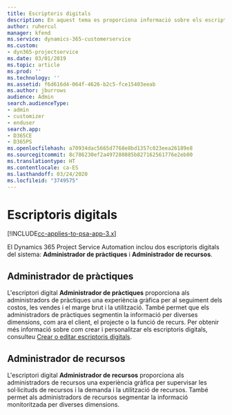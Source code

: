 ```yaml
---
title: Escriptoris digitals
description: En aquest tema es proporciona informació sobre els escriptoris digitals d'informes inclosos al Dynamics 365 Project Service Automation.
author: ruhercul
manager: kfend
ms.service: dynamics-365-customerservice
ms.custom:
- dyn365-projectservice
ms.date: 03/01/2019
ms.topic: article
ms.prod: ''
ms.technology: ''
ms.assetid: f6d616d4-064f-4626-b2c5-fce15403eeab
ms.author: jburrows
audience: Admin
search.audienceType:
- admin
- customizer
- enduser
search.app:
- D365CE
- D365PS
ms.openlocfilehash: a70934dac5665d7768e8bd1357c023eea26189e8
ms.sourcegitcommit: 8c786230ef2a497280885b827162561776e2eb00
ms.translationtype: HT
ms.contentlocale: ca-ES
ms.lasthandoff: 03/24/2020
ms.locfileid: "3749575"
---
```

# <a name="dashboards"></a>Escriptoris digitals

[!INCLUDE[cc-applies-to-psa-app-3.x](../includes/cc-applies-to-psa-app-3x.md)]

El Dynamics 365 Project Service Automation inclou dos escriptoris digitals del sistema: **Administrador de pràctiques** i **Administrador de recursos**.

## <a name="practice-manager"></a>Administrador de pràctiques 

L'escriptori digital **Administrador de pràctiques** proporciona als administradors de pràctiques una experiència gràfica per al seguiment dels costos, les vendes i el marge brut i la utilització. També permet que els administradors de pràctiques segmentin la informació per diverses dimensions, com ara el client, el projecte o la funció de recurs. Per obtenir més informació sobre com crear i personalitzar els escriptoris digitals, consulteu [Crear o editar escriptoris digitals](../customize/create-edit-dashboards.md).

## <a name="resource-manager"></a>Administrador de recursos 

L'escriptori digital **Administrador de recursos** proporciona als administradors de recursos una experiència gràfica per supervisar les sol·licituds de recursos i la demanda i la utilització de recursos. També permet als administradors de recursos segmentar la informació monitoritzada per diverses dimensions.
